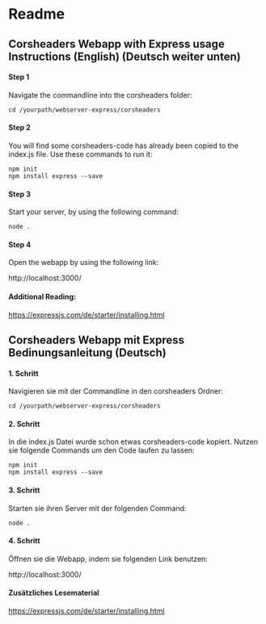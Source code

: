 # Readme

## Corsheaders Webapp with Express usage Instructions (English) (Deutsch weiter unten)

#### Step 1

Navigate the commandline into the corsheaders folder:

    cd /yourpath/webserver-express/corsheaders

#### Step 2

You will find some corsheaders-code has already been copied to the index.js file. Use these commands to run it:

    npm init  
    npm install express --save

#### Step 3

Start your server, by using the following command:

    node .

#### Step 4

Open the webapp by using the following link: 

http://localhost:3000/

#### Additional Reading:

https://expressjs.com/de/starter/installing.html


## Corsheaders Webapp mit Express Bedinungsanleitung (Deutsch)

#### 1. Schritt

Navigieren sie mit der Commandline in den corsheaders Ordner:

    cd /yourpath/webserver-express/corsheaders

#### 2. Schritt

In die index.js Datei wurde schon etwas corsheaders-code kopiert. Nutzen sie folgende Commands um den Code laufen zu lassen:

    npm init  
    npm install express --save


#### 3. Schritt

Starten sie ihren Server mit der folgenden Command:

    node .


#### 4. Schritt

Öffnen sie die Webapp, indem sie folgenden Link benutzen:

http://localhost:3000/

#### Zusätzliches Lesematerial

https://expressjs.com/de/starter/installing.html
